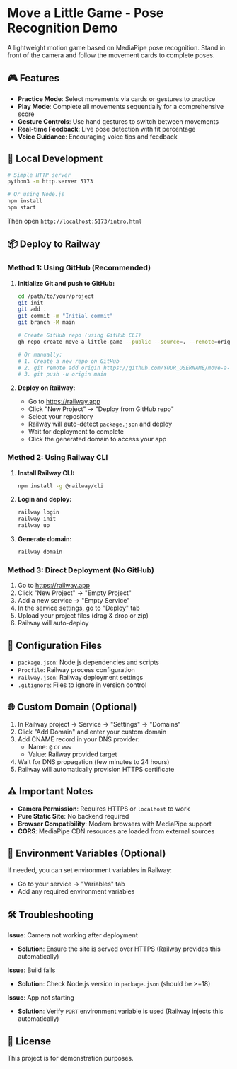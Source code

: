 # Move a Little Game - Pose Recognition Demo

A lightweight motion game based on MediaPipe pose recognition. Stand in front of the camera and follow the movement cards to complete poses.

## 🎮 Features

- **Practice Mode**: Select movements via cards or gestures to practice
- **Play Mode**: Complete all movements sequentially for a comprehensive score
- **Gesture Controls**: Use hand gestures to switch between movements
- **Real-time Feedback**: Live pose detection with fit percentage
- **Voice Guidance**: Encouraging voice tips and feedback

## 🚀 Local Development

```bash
# Simple HTTP server
python3 -m http.server 5173

# Or using Node.js
npm install
npm start
```

Then open `http://localhost:5173/intro.html`

## 📦 Deploy to Railway

### Method 1: Using GitHub (Recommended)

1. **Initialize Git and push to GitHub:**
   ```bash
   cd /path/to/your/project
   git init
   git add .
   git commit -m "Initial commit"
   git branch -M main
   
   # Create GitHub repo (using GitHub CLI)
   gh repo create move-a-little-game --public --source=. --remote=origin --push
   
   # Or manually:
   # 1. Create a new repo on GitHub
   # 2. git remote add origin https://github.com/YOUR_USERNAME/move-a-little-game.git
   # 3. git push -u origin main
   ```

2. **Deploy on Railway:**
   - Go to https://railway.app
   - Click "New Project" → "Deploy from GitHub repo"
   - Select your repository
   - Railway will auto-detect `package.json` and deploy
   - Wait for deployment to complete
   - Click the generated domain to access your app

### Method 2: Using Railway CLI

1. **Install Railway CLI:**
   ```bash
   npm install -g @railway/cli
   ```

2. **Login and deploy:**
   ```bash
   railway login
   railway init
   railway up
   ```

3. **Generate domain:**
   ```bash
   railway domain
   ```

### Method 3: Direct Deployment (No GitHub)

1. Go to https://railway.app
2. Click "New Project" → "Empty Project"
3. Add a new service → "Empty Service"
4. In the service settings, go to "Deploy" tab
5. Upload your project files (drag & drop or zip)
6. Railway will auto-deploy

## 🔧 Configuration Files

- `package.json`: Node.js dependencies and scripts
- `Procfile`: Railway process configuration
- `railway.json`: Railway deployment settings
- `.gitignore`: Files to ignore in version control

## 🌐 Custom Domain (Optional)

1. In Railway project → Service → "Settings" → "Domains"
2. Click "Add Domain" and enter your custom domain
3. Add CNAME record in your DNS provider:
   - Name: `@` or `www`
   - Value: Railway provided target
4. Wait for DNS propagation (few minutes to 24 hours)
5. Railway will automatically provision HTTPS certificate

## ⚠️ Important Notes

- **Camera Permission**: Requires HTTPS or `localhost` to work
- **Pure Static Site**: No backend required
- **Browser Compatibility**: Modern browsers with MediaPipe support
- **CORS**: MediaPipe CDN resources are loaded from external sources

## 📝 Environment Variables (Optional)

If needed, you can set environment variables in Railway:
- Go to your service → "Variables" tab
- Add any required environment variables

## 🛠️ Troubleshooting

**Issue**: Camera not working after deployment
- **Solution**: Ensure the site is served over HTTPS (Railway provides this automatically)

**Issue**: Build fails
- **Solution**: Check Node.js version in `package.json` (should be >=18)

**Issue**: App not starting
- **Solution**: Verify `PORT` environment variable is used (Railway injects this automatically)

## 📄 License

This project is for demonstration purposes. 
